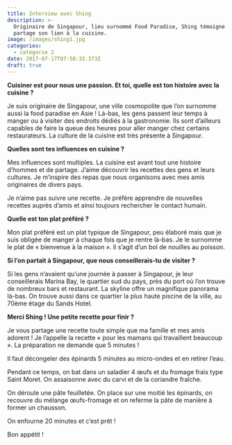 ```yaml
---
title: Interview avec Shing
description: >-
  Originaire de Singapour, lieu surnommé Food Paradise, Shing témoigne et nous
  partage son lien à la cuisine.
image: /images/shing1.jpg
categories:
  - categorie 2
date: 2017-07-17T07:58:33.373Z
draft: true
---
```

**Cuisiner est pour nous une passion. Et toi, quelle est ton histoire avec la cuisine ?**

Je suis originaire de Singapour, une ville cosmopolite que l’on surnomme aussi la food paradise en Asie ! Là-bas, les gens passent leur temps à manger ou à visiter des endroits dédiés à la gastronomie. Ils sont d’ailleurs capables de faire la queue des heures pour aller manger chez certains restaurateurs. La culture de la cuisine est très présente à Singapour.



**Quelles sont tes influences en cuisine ?**

Mes influences sont multiples. La cuisine est avant tout une histoire d’hommes et de partage. J’aime découvrir les recettes des gens et leurs cultures. Je m’inspire des repas que nous organisons avec mes amis originaires de divers pays.

Je n’aime pas suivre une recette. Je préfère apprendre de nouvelles recettes auprès d’amis et ainsi toujours rechercher le contact humain.



**Quelle est ton plat préféré ?**

Mon plat préféré est un plat typique de Singapour, peu élaboré mais que je suis obligée de manger à chaque fois que je rentre là-bas. Je le surnomme le plat de « bienvenue à la maison ». Il s’agit d’un bol de nouilles au poisson.



**Si l’on partait à Singapour, que nous conseillerais-tu de visiter ?**

Si les gens n’avaient qu’une journée à passer à Singapour, je leur conseillerais Marina Bay, le quartier sud du pays, près du port où l’on trouve de nombreux bars et restaurant. La skyline offre un magnifique panorama là-bas. On trouve aussi dans ce quartier la plus haute piscine de la ville, au 70ème étage du Sands Hotel.



**Merci Shing ! Une petite recette pour finir ?**

Je vous partage une recette toute simple que ma famille et mes amis adorent ! Je l’appelle la recette « pour les mamans qui travaillent beaucoup ». La préparation ne demande que 5 minutes !

Il faut décongeler des épinards 5 minutes au micro-ondes et en retirer l’eau.

Pendant ce temps, on bat dans un saladier 4 œufs et du fromage frais type Saint Moret. On assaisonne avec du carvi et de la coriandre fraîche.

On déroule une pâte feuilletée. On place sur une moitié les épinards, on recouvre du mélange œufs-fromage et on referme la pâte de manière à former un chausson.

On enfourne 20 minutes et c’est prêt !

Bon appétit !




